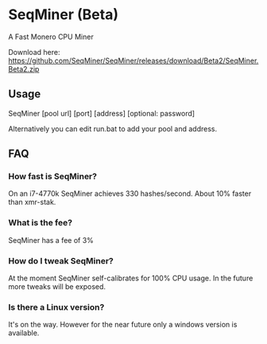 # SeqMiner (Beta) #
A Fast Monero CPU Miner

Download here: https://github.com/SeqMiner/SeqMiner/releases/download/Beta2/SeqMiner.Beta2.zip

## Usage ##
SeqMiner [pool url] [port] [address] [optional: password]

Alternatively you can edit run.bat to add your pool and address.

## FAQ ##
### How fast is SeqMiner?  ###
On an i7-4770k SeqMiner achieves 330 hashes/second. About 10% faster than xmr-stak.

### What is the fee? ###
SeqMiner has a fee of 3%

### How do I tweak SeqMiner? ###
At the moment SeqMiner self-calibrates for 100% CPU usage.  In the future more tweaks will be exposed.

### Is there a Linux version? ###
It's on the way.  However for the near future only a windows version is available.
